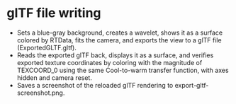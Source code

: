 # glTF file writing

- Sets a blue-gray background, creates a wavelet, shows it as a surface colored by RTData, fits the camera, and exports the view to a glTF file (ExportedGLTF.gltf).
- Reads the exported glTF back, displays it as a surface, and verifies exported texture coordinates by coloring with the magnitude of TEXCOORD_0 using the same Cool-to-warm transfer function, with axes hidden and camera reset.
- Saves a screenshot of the reloaded glTF rendering to export-gltf-screenshot.png.
